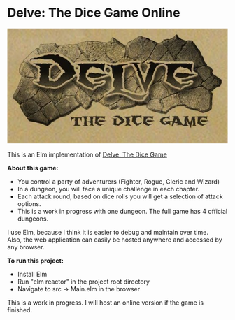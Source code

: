 # Delve: The Dice Game Online
![Delve Logo](/images/delve_logo.jpg)

This is an Elm implementation of [Delve: The Dice Game](https://boardgamegeek.com/boardgame/43691/delve-dice-game)

**About this game:**
* You control a party of adventurers (Fighter, Rogue, Cleric and Wizard)
* In a dungeon, you will face a unique challenge in each chapter.
* Each attack round, based on dice rolls you will get a selection of attack options.
* This is a work in progress with one dungeon. The full game has 4 official dungeons.

I use Elm, because I think it is easier to debug and maintain over time.\
Also, the web application can easily be hosted anywhere and accessed by any browser.

**To run this project:**
* Install Elm
* Run "elm reactor" in the project root directory
* Navigate to src -> Main.elm in the browser

This is a work in progress. I will host an online version if the game is finished.
